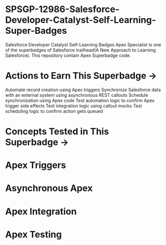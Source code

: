 # SPSGP-12986-Salesforce-Developer-Catalyst-Self-Learning-Super-Badges
Salesforce Developer Catalyst Self-Learning Badges
Apex Specialist is one of the superbadges of Salesforce trailhead(A New Approach to Learning Salesforce). 
This repository contain Apex Superbadge code.


# Actions to Earn This Superbadge ->

Automate record creation using Apex triggers
Synchronize Salesforce data with an external system using asynchronous REST callouts
Schedule synchronization using Apex code
Test automation logic to confirm Apex trigger side effects
Test integration logic using callout mocks
Test scheduling logic to confirm action gets queued

# Concepts Tested in This Superbadge ->

# Apex Triggers
# Asynchronous Apex
# Apex Integration
# Apex Testing
